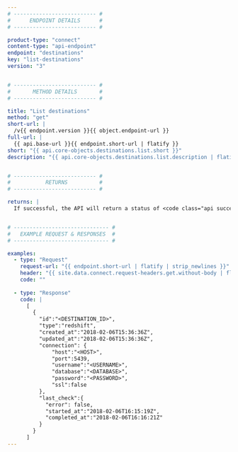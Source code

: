 ```yaml
---
# -------------------------- #
#      ENDPOINT DETAILS      #
# -------------------------- #

product-type: "connect"
content-type: "api-endpoint"
endpoint: "destinations"
key: "list-destinations"
version: "3"


# -------------------------- #
#       METHOD DETAILS       #
# -------------------------- #

title: "List destinations"
method: "get"
short-url: |
  /v{{ endpoint.version }}{{ object.endpoint-url }}
full-url: |
  {{ api.base-url }}{{ endpoint.short-url | flatify }}
short: "{{ api.core-objects.destinations.list.short }}"
description: "{{ api.core-objects.destinations.list.description | flatify }}"


# -------------------------- #
#           RETURNS          #
# -------------------------- #

returns: |
  If successful, the API will return a status of <code class="api success">200 OK</code> and an array (of length zero or one) of [Destination objects]({{ api.core-objects.destinations.object }}).


# ------------------------------ #
#   EXAMPLE REQUEST & RESPONSES  #
# ------------------------------ #

examples:
  - type: "Request"
    request-url: "{{ endpoint.short-url | flatify | strip_newlines }}"
    header: "{{ site.data.connect.request-headers.get.without-body | flatify }}"
    code: "" 
  
  - type: "Response"
    code: |
      [
        {  
          "id":"<DESTINATION_ID>",
          "type":"redshift",
          "created_at":"2018-02-06T15:36:36Z",
          "updated_at":"2018-02-06T15:36:36Z",
          "connection": {  
              "host":"<HOST>",
              "port":5439,
              "username":"<USERNAME>",
              "database":"<DATABASE>",
              "password":"<PASSWORD>",
              "ssl":false
          },
          "last_check":{
            "error": false,
            "started_at":"2018-02-06T16:15:19Z",
            "completed_at":"2018-02-06T16:16:21Z"
          }
        }
      ]
---
```


